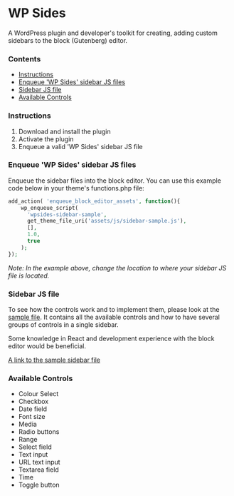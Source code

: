 # WP Sides

A WordPress plugin and developer's toolkit for creating, adding custom sidebars to the block (Gutenberg) editor.

### Contents

 - [Instructions](#instructions)
 - [Enqueue 'WP Sides' sidebar JS files](#enqueue-wp-sides-sidebar-js-files)
 - [Sidebar JS file](#sidebar-js-file)
 - [Available Controls](#available-controls)

### Instructions
1. Download and install the plugin
2. Activate the plugin
3. Enqueue a valid 'WP Sides' sidebar JS file

### Enqueue 'WP Sides' sidebar JS files
Enqueue the sidebar files into the block editor. You can use this example code below in your theme's functions.php file: 

```php
add_action( 'enqueue_block_editor_assets', function(){
	wp_enqueue_script( 
      'wpsides-sidebar-sample', 
      get_theme_file_uri('assets/js/sidebar-sample.js'), 
      [],
      1.0, 
      true 
    );
});
```
*Note: In the example above, change the location to where your sidebar JS file is located.*

### Sidebar JS file
To see how the controls work and to implement them, please look at the [sample file](../assets/js/sidebars/sidebar-sample.js). It contains all the available controls and how to have several groups of controls in a single sidebar. 

Some knowledge in React and development experience with the block editor would be beneficial.

[A link to the sample sidebar file](../assets/js/sidebars/sidebar-sample.js)

### Available Controls
- Colour Select
- Checkbox
- Date field
- Font size
- Media
- Radio buttons
- Range
- Select field
- Text input
- URL text input
- Textarea field
- Time
- Toggle button